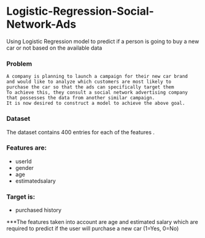 # Logistic-Regression-Social-Network-Ads
  Using Logistic Regression model to predict if a person is going to buy a new car or not based      on the available data
  
### Problem
    A company is planning to launch a campaign for their new car brand 
    and would like to analyze which customers are most likely to 
    purchase the car so that the ads can specifically target them 
    To achieve this, they consult a social network advertising company 
    that possesses the data from another similar campaign. 
    It is now desired to construct a model to achieve the above goal.
    
### Dataset
The dataset contains 400 entries for each of the features .

### Features are:
- userId
- gender
- age
- estimatedsalary 

### Target is:
- purchased history
  
***The features taken into account are age and estimated salary which are 
required to predict if the user will purchase a new car (1=Yes, 0=No)
